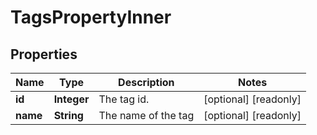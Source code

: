 

# TagsPropertyInner


## Properties

| Name | Type | Description | Notes |
|------------ | ------------- | ------------- | -------------|
|**id** | **Integer** | The tag id. |  [optional] [readonly] |
|**name** | **String** | The name of the tag |  [optional] [readonly] |



